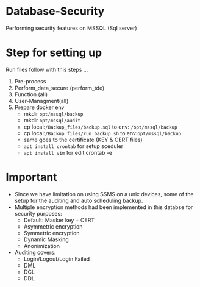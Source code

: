 # Database-Security
Performing security features on MSSQL (Sql server)

# Step for setting up
Run files follow with this steps ...
1. Pre-process 
2. Perform_data_secure (perform_tde)
3. Function (all)
4. User-Managment(all)
5. Prepare docker env
    - mkdir `opt/mssql/backup`
    - mkdir `opt/mssql/audit`
    - cp local:`/Backup_files/backup.sql` to env: `/opt/mssql/backup`
    - cp local:`/Backup_files/run_backup.sh` to env:`opt/mssql/backup`
    - same goes to the certificate (KEY & CERT files)
    - `apt install crontab` for setup sceduler
    - `apt install vim` for edit crontab -e

# Important
- Since we have limitation on using SSMS on a unix devices, some of the setup for the auditing and auto scheduling backup.
- Multiple encryption methods had been implemented in this databse for security purposes:
    - Default: Masker key + CERT
    - Asymmetric encryption
    - Symmetric encryption
    - Dynamic Masking
    - Anonimization
- Auditing covers:
    - Login/Logout/Login Failed
    - DML
    - DCL
    - DDL

